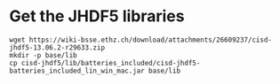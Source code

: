 # Get the JHDF5 libraries

    wget https://wiki-bsse.ethz.ch/download/attachments/26609237/cisd-jhdf5-13.06.2-r29633.zip
    mkdir -p base/lib
    cp cisd-jhdf5/lib/batteries_included/cisd-jhdf5-batteries_included_lin_win_mac.jar base/lib
